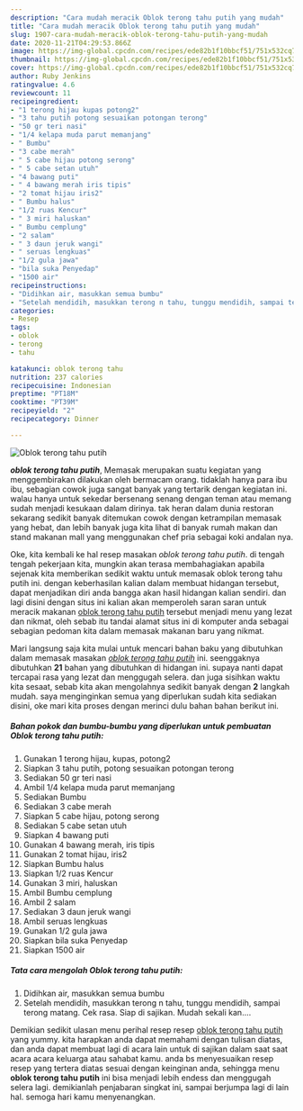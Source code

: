 ```yaml
---
description: "Cara mudah meracik Oblok terong tahu putih yang mudah"
title: "Cara mudah meracik Oblok terong tahu putih yang mudah"
slug: 1907-cara-mudah-meracik-oblok-terong-tahu-putih-yang-mudah
date: 2020-11-21T04:29:53.866Z
image: https://img-global.cpcdn.com/recipes/ede82b1f10bbcf51/751x532cq70/oblok-terong-tahu-putih-foto-resep-utama.jpg
thumbnail: https://img-global.cpcdn.com/recipes/ede82b1f10bbcf51/751x532cq70/oblok-terong-tahu-putih-foto-resep-utama.jpg
cover: https://img-global.cpcdn.com/recipes/ede82b1f10bbcf51/751x532cq70/oblok-terong-tahu-putih-foto-resep-utama.jpg
author: Ruby Jenkins
ratingvalue: 4.6
reviewcount: 11
recipeingredient:
- "1 terong hijau kupas potong2"
- "3 tahu putih potong sesuaikan potongan terong"
- "50 gr teri nasi"
- "1/4 kelapa muda parut memanjang"
- " Bumbu"
- "3 cabe merah"
- " 5 cabe hijau potong serong"
- " 5 cabe setan utuh"
- "4 bawang puti"
- " 4 bawang merah iris tipis"
- "2 tomat hijau iris2"
- " Bumbu halus"
- "1/2 ruas Kencur"
- " 3 miri haluskan"
- " Bumbu cemplung"
- "2 salam"
- " 3 daun jeruk wangi"
- " seruas lengkuas"
- "1/2 gula jawa"
- "bila suka Penyedap"
- "1500 air"
recipeinstructions:
- "Didihkan air, masukkan semua bumbu"
- "Setelah mendidih, masukkan terong n tahu, tunggu mendidih, sampai terong matang. Cek rasa. Siap di sajikan. Mudah sekali kan...."
categories:
- Resep
tags:
- oblok
- terong
- tahu

katakunci: oblok terong tahu 
nutrition: 237 calories
recipecuisine: Indonesian
preptime: "PT18M"
cooktime: "PT39M"
recipeyield: "2"
recipecategory: Dinner

---
```



![Oblok terong tahu putih](https://img-global.cpcdn.com/recipes/ede82b1f10bbcf51/751x532cq70/oblok-terong-tahu-putih-foto-resep-utama.jpg)

<b><i>oblok terong tahu putih</i></b>, Memasak merupakan suatu kegiatan yang menggembirakan dilakukan oleh bermacam orang. tidaklah hanya para ibu ibu, sebagian cowok juga sangat banyak yang tertarik dengan kegiatan ini. walau hanya untuk sekedar bersenang senang dengan teman atau memang sudah menjadi kesukaan dalam dirinya. tak heran dalam dunia restoran sekarang sedikit banyak ditemukan cowok dengan ketrampilan memasak yang hebat, dan lebih banyak juga kita lihat di banyak rumah makan dan stand makanan mall yang menggunakan chef pria sebagai koki andalan nya.



Oke, kita kembali ke hal resep masakan <i>oblok terong tahu putih</i>. di tengah tengah pekerjaan kita, mungkin akan terasa membahagiakan apabila sejenak kita memberikan sedikit waktu untuk memasak oblok terong tahu putih ini. dengan keberhasilan kalian dalam membuat hidangan tersebut, dapat menjadikan diri anda bangga akan hasil hidangan kalian sendiri. dan lagi disini dengan situs ini kalian akan memperoleh saran saran untuk meracik makanan <u>oblok terong tahu putih</u> tersebut menjadi menu yang lezat dan nikmat, oleh sebab itu tandai alamat situs ini di komputer anda sebagai sebagian pedoman kita dalam memasak makanan baru yang nikmat.


Mari langsung saja kita mulai untuk mencari bahan baku yang dibutuhkan dalam memasak masakan <u><i>oblok terong tahu putih</i></u> ini. seenggaknya dibutuhkan <b>21</b> bahan yang dibutuhkan di hidangan ini. supaya nanti dapat tercapai rasa yang lezat dan menggugah selera. dan juga sisihkan waktu kita sesaat, sebab kita akan mengolahnya sedikit banyak dengan <b>2</b> langkah mudah. saya menginginkan semua yang diperlukan sudah kita sediakan disini, oke mari kita proses dengan merinci dulu bahan bahan berikut ini.

<!--inarticleads1-->

##### Bahan pokok dan bumbu-bumbu yang diperlukan untuk pembuatan Oblok terong tahu putih:

1. Gunakan 1 terong hijau, kupas, potong2
1. Siapkan 3 tahu putih, potong sesuaikan potongan terong
1. Sediakan 50 gr teri nasi
1. Ambil 1/4 kelapa muda parut memanjang
1. Sediakan  Bumbu
1. Sediakan 3 cabe merah
1. Siapkan  5 cabe hijau, potong serong
1. Sediakan  5 cabe setan utuh
1. Siapkan 4 bawang puti
1. Gunakan  4 bawang merah, iris tipis
1. Gunakan 2 tomat hijau, iris2
1. Siapkan  Bumbu halus
1. Siapkan 1/2 ruas Kencur
1. Gunakan  3 miri, haluskan
1. Ambil  Bumbu cemplung
1. Ambil 2 salam
1. Sediakan  3 daun jeruk wangi
1. Ambil  seruas lengkuas
1. Gunakan 1/2 gula jawa
1. Siapkan bila suka Penyedap
1. Siapkan 1500 air




<!--inarticleads2-->

##### Tata cara mengolah Oblok terong tahu putih:

1. Didihkan air, masukkan semua bumbu
1. Setelah mendidih, masukkan terong n tahu, tunggu mendidih, sampai terong matang. Cek rasa. Siap di sajikan. Mudah sekali kan....




Demikian sedikit ulasan menu perihal resep resep <u>oblok terong tahu putih</u> yang yummy. kita harapkan anda dapat memahami dengan tulisan diatas, dan anda dapat membuat lagi di acara lain untuk di sajikan dalam saat saat acara acara keluarga atau sahabat kamu. anda bs menyesuaikan resep resep yang tertera diatas sesuai dengan keinginan anda, sehingga menu <b>oblok terong tahu putih</b> ini bisa menjadi lebih endess dan menggugah selera lagi. demikianlah penjabaran singkat ini, sampai berjumpa lagi di lain hal. semoga hari kamu menyenangkan.

